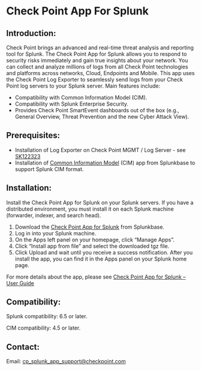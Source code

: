 # Check Point App For Splunk

## Introduction:

Check Point brings an advanced and real-time threat analysis and reporting tool for Splunk.
The Check Point App for Splunk allows you to respond to security risks immediately and gain true insights about your network. 
You can collect and analyze millions of logs from all Check Point technologies and platforms across networks, Cloud, Endpoints and Mobile. 
This app uses the Check Point Log Exporter to seamlessly send logs from your Check Point log servers to your Splunk server.
Main features include: 
* Compatibility with Common Information Model (CIM).
* Compatibility with Splunk Enterprise Security.
* Provides Check Point SmartEvent dashboards out of the box (e.g., General Overview, Threat Prevention and the new Cyber Attack View).

## Prerequisites:

* Installation of Log Exporter on Check Point MGMT / Log Server - see [SK122323](https://supportcenter.checkpoint.com/supportcenter/portal?eventSubmit_doGoviewsolutiondetails=&solutionid=sk122323)
* Installation of [Common Information Model](https://splunkbase.splunk.com/app/1621/) (CIM) app from Splunkbase to support Splunk CIM format.

## Installation:

Install the Check Point App for Splunk on your Splunk servers. If you have a distributed environment, you must install it on each Splunk machine (forwarder, indexer, and search head).
1. Download the [Check Point App for Splunk](https://splunkbase.splunk.com/app/4293/) from Splunkbase.
2. Log in into your Splunk machine.
3. On the Apps left panel on your homepage, click “Manage Apps”.
4. Click “Install app from file” and select the downloaded tgz file.
5. Click Upload and wait until you receive a success notification.
After you install the app, you can find it in the Apps panel on your Splunk home page.

For more details about the app, please see [Check Point App for Splunk – User Guide](https://sc1.checkpoint.com/documents/App_for_Splunk/html_frameset.htm)

## Compatibility:

Splunk compatibility: 6.5 or later.

CIM compatibility: 4.5 or later.

## Contact:

Email: cp_splunk_app_support@checkpoint.com